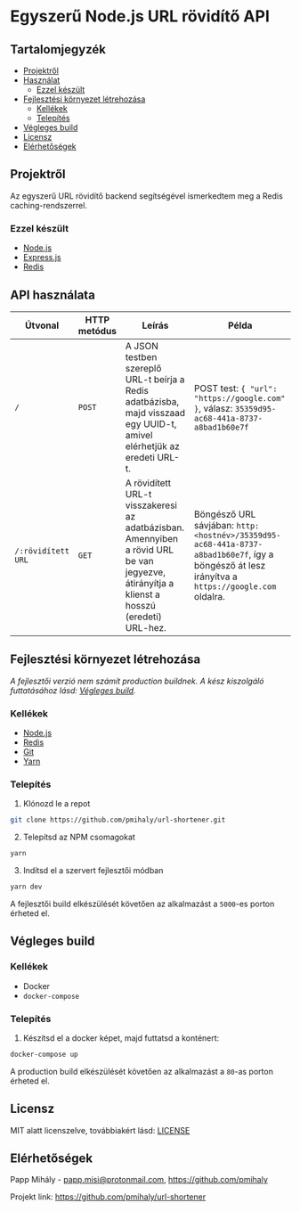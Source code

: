 <!-- PROJECT LOGO -->

# Egyszerű Node.js URL rövidítő API

<!-- Tartalomjegyzék -->

## Tartalomjegyzék

- [Projektről](#projektről)
- [Használat](#használat)
  - [Ezzel készült](#ezzel-készült)
- [Fejlesztési környezet létrehozása](#fejlesztési-környezet-létrehozása)
  - [Kellékek](#kellékek)
  - [Telepítés](#telepítés)
- [Végleges build](#végleges-build)
- [Licensz](#licensz)
- [Elérhetőségek](#elérhetőségek)

<!-- Projektről -->

## Projektről

Az egyszerű URL rövidítő backend segítségével ismerkedtem meg a Redis caching-rendszerrel.

### Ezzel készült

- [Node.js](https://nodejs.org)
- [Express.js](https://expressjs.com/)
- [Redis](https://redis.io/)
  <!-- Használat -->

## API használata

| Útvonal            | HTTP metódus | Leírás                                                                                                                                     | Példa                                                                                                                                          |
| ------------------ | ------------ | ------------------------------------------------------------------------------------------------------------------------------------------ | ---------------------------------------------------------------------------------------------------------------------------------------------- |
| `/`                | `POST`       | A JSON testben szereplő URL-t beírja a Redis adatbázisba, majd visszaad egy UUID-t, amivel elérhetjük az eredeti URL-t.                    | POST test: `{ "url": "https://google.com" }`, válasz: `35359d95-ac68-441a-8737-a8bad1b60e7f`                                                   |
| `/:rövidített URL` | `GET`        | A rövidített URL-t visszakeresi az adatbázisban. Amennyiben a rövid URL be van jegyezve, átirányítja a klienst a hosszú (eredeti) URL-hez. | Böngésző URL sávjában: `http:<hostnév>/35359d95-ac68-441a-8737-a8bad1b60e7f`, így a böngésző át lesz irányítva a `https://google.com` oldalra. |

  <!-- Fejlesztési környezet létrehozása -->

## Fejlesztési környezet létrehozása

_A fejlesztői verzió nem számít production buildnek. A kész kiszolgáló futtatásához lásd: [Végleges build](#végleges-build)._

### Kellékek

- [Node.js](https://nodejs.org/en/)
- [Redis](https://redis.io/)
- [Git](https://git-scm.com/)
- [Yarn](https://yarnpkg.com/)

### Telepítés

1. Klónozd le a repot

```sh
git clone https://github.com/pmihaly/url-shortener.git
```

2. Telepítsd az NPM csomagokat

```sh
yarn
```

3. Indítsd el a szervert fejlesztői módban

```sh
yarn dev
```

A fejlesztői build elkészülését követően az alkalmazást a `5000`-es porton érheted el.

<!-- Végleges build -->

## Végleges build

### Kellékek

- Docker
- `docker-compose`

### Telepítés

1. Készítsd el a docker képet, majd futtatsd a konténert:

```sh
docker-compose up
```

A production build elkészülését követően az alkalmazást a `80`-as porton érheted el.

<!-- Licensz -->

## Licensz

MIT alatt licenszelve, továbbiakért lásd: [LICENSE](https://github.com/pmihaly/url-shortener/blob/master/LICENSE)

<!-- Elérhetőségek -->

## Elérhetőségek

Papp Mihály - papp.misi@protonmail.com, https://github.com/pmihaly

Projekt link: https://github.com/pmihaly/url-shortener
